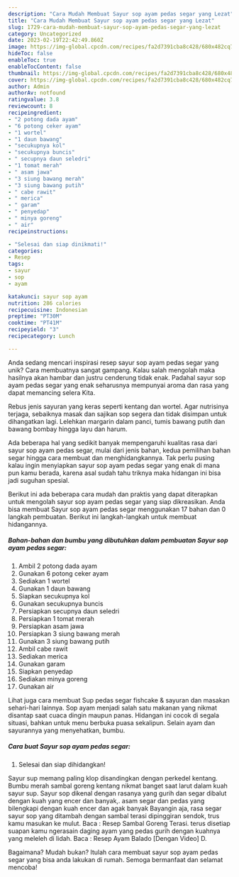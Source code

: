 ```yaml
---
description: "Cara Mudah Membuat Sayur sop ayam pedas segar yang Lezat"
title: "Cara Mudah Membuat Sayur sop ayam pedas segar yang Lezat"
slug: 1729-cara-mudah-membuat-sayur-sop-ayam-pedas-segar-yang-lezat
category: Uncategorized
date: 2023-02-19T22:42:49.860Z
image: https://img-global.cpcdn.com/recipes/fa2d7391cba8c428/680x482cq70/sayur-sop-ayam-pedas-segar-foto-resep-utama.jpg
hideToc: false
enableToc: true
enableTocContent: false
thumbnail: https://img-global.cpcdn.com/recipes/fa2d7391cba8c428/680x482cq70/sayur-sop-ayam-pedas-segar-foto-resep-utama.jpg
cover: https://img-global.cpcdn.com/recipes/fa2d7391cba8c428/680x482cq70/sayur-sop-ayam-pedas-segar-foto-resep-utama.jpg
author: Admin
authorAv: notfound
ratingvalue: 3.8
reviewcount: 8
recipeingredient:
- "2 potong dada ayam"
- "6 potong ceker ayam"
- "1 wortel"
- "1 daun bawang"
- "secukupnya kol"
- "secukupnya buncis"
- " secupnya daun seledri"
- "1 tomat merah"
- " asam jawa"
- "3 siung bawang merah"
- "3 siung bawang putih"
- " cabe rawit"
- " merica"
- " garam"
- " penyedap"
- " minya goreng"
- " air"
recipeinstructions:

- "Selesai dan siap dinikmati!"
categories:
- Resep
tags:
- sayur
- sop
- ayam

katakunci: sayur sop ayam 
nutrition: 286 calories
recipecuisine: Indonesian
preptime: "PT30M"
cooktime: "PT41M"
recipeyield: "3"
recipecategory: Lunch

---
```





Anda sedang mencari inspirasi resep sayur sop ayam pedas segar yang unik? Cara membuatnya sangat gampang. Kalau salah mengolah maka hasilnya akan hambar dan justru cenderung tidak enak. Padahal sayur sop ayam pedas segar yang enak seharusnya mempunyai aroma dan rasa yang dapat memancing selera Kita.





Rebus jenis sayuran yang keras seperti kentang dan wortel. Agar nutrisinya terjaga, sebaiknya masak dan sajikan sop segera dan tidak disimpan untuk dihangatkan lagi. Lelehkan margarin dalam panci, tumis bawang putih dan bawang bombay hingga layu dan harum.

Ada beberapa hal yang sedikit banyak mempengaruhi kualitas rasa dari sayur sop ayam pedas segar, mulai dari jenis bahan, kedua pemilihan bahan segar hingga cara membuat dan menghidangkannya. Tak perlu pusing kalau ingin menyiapkan sayur sop ayam pedas segar yang enak di mana pun kamu berada, karena asal sudah tahu triknya maka hidangan ini bisa jadi suguhan spesial.






Berikut ini ada beberapa cara mudah dan praktis yang dapat diterapkan untuk mengolah sayur sop ayam pedas segar yang siap dikreasikan. Anda bisa membuat Sayur sop ayam pedas segar menggunakan 17 bahan dan 0 langkah pembuatan. Berikut ini langkah-langkah untuk membuat hidangannya.

<!--inarticleads1-->

##### Bahan-bahan dan bumbu yang dibutuhkan dalam pembuatan Sayur sop ayam pedas segar:

1. Ambil 2 potong dada ayam
1. Gunakan 6 potong ceker ayam
1. Sediakan 1 wortel
1. Gunakan 1 daun bawang
1. Siapkan secukupnya kol
1. Gunakan secukupnya buncis
1. Persiapkan  secupnya daun seledri
1. Persiapkan 1 tomat merah
1. Persiapkan  asam jawa
1. Persiapkan 3 siung bawang merah
1. Gunakan 3 siung bawang putih
1. Ambil  cabe rawit
1. Sediakan  merica
1. Gunakan  garam
1. Siapkan  penyedap
1. Sediakan  minya goreng
1. Gunakan  air


Lihat juga cara membuat Sup pedas segar fishcake &amp; sayuran dan masakan sehari-hari lainnya. Sop ayam menjadi salah satu makanan yang nikmat disantap saat cuaca dingin maupun panas. Hidangan ini cocok di segala situasi, bahkan untuk menu berbuka puasa sekalipun. Selain ayam dan sayurannya yang menyehatkan, bumbu. 

<!--inarticleads2-->

##### Cara buat Sayur sop ayam pedas segar:


1. Selesai dan siap dihidangkan!

Sayur sup memang paling klop disandingkan dengan perkedel kentang. Bumbu merah sambal goreng kentang nikmat banget saat larut dalam kuah sayur sup. Sayur sop dikenal dengan rasanya yang gurih dan segar dibalut dengan kuah yang encer dan banyak,. asam segar dan pedas yang bilengkapi dengan kuah encer dan agak banyak Bayangin aja, rasa segar sayur sop yang ditambah dengan sambal terasi dipinggiran sendok, trus kamu masukan ke mulut. Baca : Resep Sambal Goreng Terasi. terus disetiap suapan kamu ngerasain daging ayam yang pedas gurih dengan kuahnya yang meleleh di lidah. Baca : Resep Ayam Balado [Dengan Video] D. 

Bagaimana? Mudah bukan? Itulah cara membuat sayur sop ayam pedas segar yang bisa anda lakukan di rumah. Semoga bermanfaat dan selamat mencoba!
